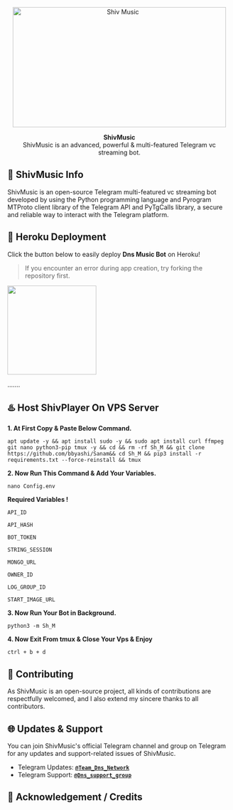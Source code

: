 <p align="center">
<a href="https://t.me/sanam_music_support"><img src="https://files.catbox.moe/3hwjgi.jpg" height="270" width="480" alt="Shiv Music"/></a>
</p>

<p align="center">
<b>ShivMusic</b><br/>
ShivMusic is an advanced, powerful & multi-featured Telegram vc streaming bot.
</p>

<h2>🤖 ShivMusic Info</h2>
<p title="ShivMusic">ShivMusic is an open-source Telegram multi-featured vc streaming bot developed by using the Python programming language and Pyrogram MTProto client library of the Telegram API and PyTgCalls library, a secure and reliable way to interact with the Telegram platform.</p>


## 🚀 Heroku Deployment

Click the button below to easily deploy **Dns Music Bot** on Heroku!

> If you encounter an error during app creation, try forking the repository first.

<a href="https://dashboard.heroku.com/new?template=https://github.com/bbyashi/Sanam"><img src="https://img.shields.io/badge/Deploy%20To%20Heroku-red?style=for-the-badge&logo=heroku" width="200"/></a>

.......

<h2>♨️ Host ShivPlayer On VPS Server</h2>


**1. At First Copy & Paste Below Command.**

```apt update -y && apt install sudo -y && sudo apt install curl ffmpeg git nano python3-pip tmux -y && cd && rm -rf Sh_M && git clone https://github.com/bbyashi/Sanam&& cd Sh_M && pip3 install -r requirements.txt --force-reinstall && tmux```


**2. Now Run This Command & Add Your Variables.**

```nano Config.env```


**Required Variables !**

`API_ID`

`API_HASH`

`BOT_TOKEN`

`STRING_SESSION`

`MONGO_URL`

`OWNER_ID`

`LOG_GROUP_ID`

`START_IMAGE_URL`


**3. Now Run Your Bot in Background.**

```python3 -m Sh_M```


**4. Now Exit From tmux & Close Your Vps & Enjoy**

```ctrl + b + d```


<h2>🤝 Contributing</h2>
<p title="Contributing">As ShivMusic is an open-source project, all kinds of contributions are respectfully welcomed, and I also extend my sincere thanks to all contributors.</p>

<h2>🌐 Updates & Support</h2>
<p title="Support">You can join ShivMusic's official Telegram channel and group on Telegram for any updates and support-related issues of ShivMusic.</p>

- Telegram Updates: [**`@Team_Dns_Network`**](https://t.me/sanam_music_support)
- Telegram Support: [**`@Dns_support_group`**](https://t.me/dns_support_group)

<h2>📑 Acknowledgement / Credits</h2>

